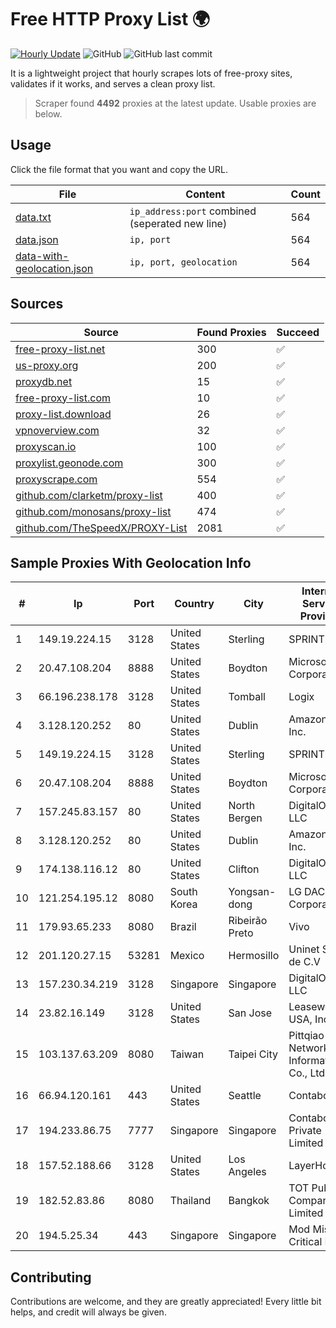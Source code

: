 
# Free HTTP Proxy List 🌍

[![Hourly Update](https://github.com/mertguvencli/http-proxy-list/actions/workflows/main.yml/badge.svg?branch=main)](https://github.com/mertguvencli/http-proxy-list/actions/workflows/main.yml)
![GitHub](https://img.shields.io/github/license/mertguvencli/http-proxy-list)
![GitHub last commit](https://img.shields.io/github/last-commit/mertguvencli/http-proxy-list)

It is a lightweight project that hourly scrapes lots of free-proxy sites, validates if it works, and serves a clean proxy list.


> Scraper found **4492** proxies at the latest update. Usable proxies are below.

## Usage

Click the file format that you want and copy the URL.


|File|Content|Count|
|----|-------|-----|
|[data.txt](https://raw.githubusercontent.com/mertguvencli/http-proxy-list/main/proxy-list/data.txt)|`ip_address:port` combined (seperated new line)|564|
|[data.json](https://raw.githubusercontent.com/mertguvencli/http-proxy-list/main/proxy-list/data.json)|`ip, port`|564|
|[data-with-geolocation.json](https://raw.githubusercontent.com/mertguvencli/http-proxy-list/main/proxy-list/data-with-geolocation.json)|`ip, port, geolocation`|564|

## Sources

|Source|Found Proxies|Succeed|
|------|-------------|-------|
|[free-proxy-list.net](https://free-proxy-list.net)|300|✅|
|[us-proxy.org](https://www.us-proxy.org)|200|✅|
|[proxydb.net](http://proxydb.net)|15|✅|
|[free-proxy-list.com](https://free-proxy-list.com/?page=&port=&type%5B%5D=http&type%5B%5D=https&up_time=0&search=Search)|10|✅|
|[proxy-list.download](https://www.proxy-list.download/HTTP)|26|✅|
|[vpnoverview.com](https://vpnoverview.com/privacy/anonymous-browsing/free-proxy-servers)|32|✅|
|[proxyscan.io](https://www.proxyscan.io)|100|✅|
|[proxylist.geonode.com](https://proxylist.geonode.com/api/proxy-list?limit=300&page=1&sort_by=lastChecked&sort_type=desc&protocols=http,https)|300|✅|
|[proxyscrape.com](https://api.proxyscrape.com/v2/?request=displayproxies&protocol=http&timeout=10000&country=all&ssl=all&anonymity=all)|554|✅|
|[github.com/clarketm/proxy-list](https://raw.githubusercontent.com/clarketm/proxy-list/master/proxy-list-raw.txt)|400|✅|
|[github.com/monosans/proxy-list](https://raw.githubusercontent.com/monosans/proxy-list/main/proxies/http.txt)|474|✅|
|[github.com/TheSpeedX/PROXY-List](https://raw.githubusercontent.com/TheSpeedX/PROXY-List/master/http.txt)|2081|✅|


## Sample Proxies With Geolocation Info

|#|Ip|Port|Country|City|Internet Service Provider|
|-|--|----|-------|----|-------------------------|
|1|149.19.224.15|3128|United States|Sterling|SPRINT|
|2|20.47.108.204|8888|United States|Boydton|Microsoft Corporation|
|3|66.196.238.178|3128|United States|Tomball|Logix|
|4|3.128.120.252|80|United States|Dublin|Amazon.com, Inc.|
|5|149.19.224.15|3128|United States|Sterling|SPRINT|
|6|20.47.108.204|8888|United States|Boydton|Microsoft Corporation|
|7|157.245.83.157|80|United States|North Bergen|DigitalOcean, LLC|
|8|3.128.120.252|80|United States|Dublin|Amazon.com, Inc.|
|9|174.138.116.12|80|United States|Clifton|DigitalOcean, LLC|
|10|121.254.195.12|8080|South Korea|Yongsan-dong|LG DACOM Corporation|
|11|179.93.65.233|8080|Brazil|Ribeirão Preto|Vivo|
|12|201.120.27.15|53281|Mexico|Hermosillo|Uninet S.A. de C.V|
|13|157.230.34.219|3128|Singapore|Singapore|DigitalOcean, LLC|
|14|23.82.16.149|3128|United States|San Jose|Leaseweb USA, Inc.|
|15|103.137.63.209|8080|Taiwan|Taipei City|Pittqiao Network Information Co., Ltd.|
|16|66.94.120.161|443|United States|Seattle|Contabo Inc.|
|17|194.233.86.75|7777|Singapore|Singapore|Contabo Asia Private Limited|
|18|157.52.188.66|3128|United States|Los Angeles|LayerHost|
|19|182.52.83.86|8080|Thailand|Bangkok|TOT Public Company Limited|
|20|194.5.25.34|443|Singapore|Singapore|Mod Mission Critical LLC|



## Contributing

Contributions are welcome, and they are greatly appreciated! Every
little bit helps, and credit will always be given.

